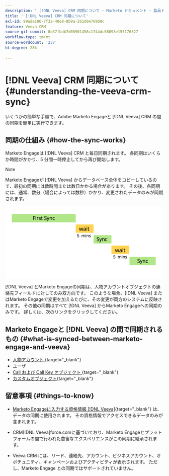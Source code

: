 ```yaml
---
description: ' [!DNL Veeva] CRM 同期について – Marketo ドキュメント – 製品ドキュメント'
title: ' [!DNL Veeva] CRM 同期について'
exl-id: 99ade106-7f32-40e8-8b9a-2b1d0e769b9c
feature: Veeva CRM
source-git-commit: 0d37fbdb7d08901458c1744dc68893e155176327
workflow-type: tm+mt
source-wordcount: '237'
ht-degree: 28%

---
```


# [!DNL Veeva] CRM 同期について {#understanding-the-veeva-crm-sync}

いくつかの簡単な手順で、Adobe Marketo Engageと [!DNL Veeva] CRM の間の同期を簡単に実行できます。

## 同期の仕組み {#how-the-sync-works}

Marketo Engageは [!DNL Veeva] CRM と毎日同期されます。 各同期はいくらか時間がかかり、5 分間一時停止してから再び開始します。

>[!NOTE]
>
>Marketo Engageが [!DNL Veeva] からデータベース全体をコピーしているので、最初の同期には数時間または数日かかる場合があります。 その後、各同期には、通常、数分（場合によっては数秒）かかり、変更されたデータのみが同期されます。

![](assets/understanding-the-veeva-sync-1.png)

[!DNL Veeva] とMarketo Engageの同期は、人物アカウントオブジェクトの連絡先フィールドに対してのみ双方向です。 このような場合、[!DNL Veeva] またはMarketo Engageで変更を加えるたびに、その変更が両方のシステムに反映されます。 その他の同期はすべて [!DNL Veeva] からMarketo Engageへの同期のみです。 詳しくは、次のリンクをクリックしてください。

## Marketo Engageと [!DNL Veeva] の間で同期されるもの {#what-is-synced-between-marketo-engage-and-veeva}

* [&#x200B; 人物アカウント &#x200B;](/help/marketo/product-docs/crm-sync/veeva-crm-sync/sync-details/person-account-sync-faq.md){target="_blank"}
* ユーザ
* [Call および Call Key オブジェクト &#x200B;](/help/marketo/product-docs/crm-sync/veeva-crm-sync/sync-details/syncing-call-and-call-key-messages.md){target="_blank"}
* [カスタムオブジェクト](/help/marketo/product-docs/crm-sync/veeva-crm-sync/sync-details/custom-object-sync.md){target="_blank"}

## 留意事項 {#things-to-know}

* [Marketo Engageに入力する資格情報  [!DNL Veeva]](/help/marketo/product-docs/crm-sync/salesforce-sync/setup/enterprise-unlimited-edition/step-2-of-3-create-a-salesforce-user-for-marketo-enterprise-unlimited.md){target="_blank"} は、データの同期に使用されます。 その資格情報でアクセスできるデータのみが含まれます。

* CRM[!DNL Veeva]force.comに基づいており、Marketo Engageとプラットフォームの間で行われた豊富なエクスペリエンスがこの同期に継承されます。

* Veeva CRM には、リード、連絡先、アカウント、ビジネスアカウント、オポチュニティ、キャンペーンおよびアクティビティが表示されます。 ただし、Marketo Engage との同期ではサポートされていません。
